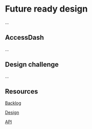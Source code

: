 # Future ready design
...

## AccessDash
...

## Design challenge
...

## Resources

[Backlog](...)

[Design](https://www.figma.com/design/7MRqNISwfDsh8aolpEaTjl/FDND-opdracht-AccessDash-Scan-Results?m=auto&t=AkmaF32XGHtGSAzK-6)

[API](...)

